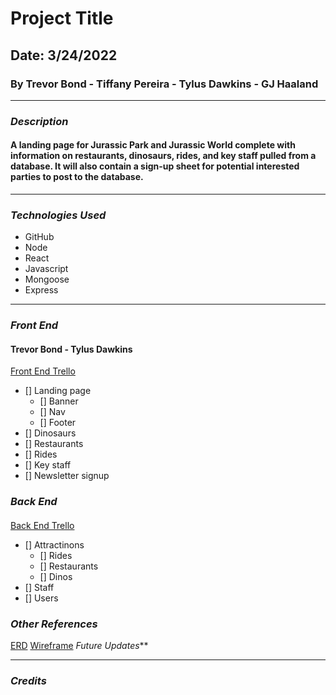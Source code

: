# Project Title
## Date: 3/24/2022
### By Trevor Bond - Tiffany Pereira - Tylus Dawkins - GJ Haaland
***
### ***Description***
#### A landing page for Jurassic Park and Jurassic World complete with information on restaurants, dinosaurs, rides, and key staff pulled from a database. It will also contain a sign-up sheet for potential interested parties to post to the database.  
***
### ***Technologies Used***
* GitHub
* Node
* React
* Javascript
* Mongoose
* Express
***
### ***Front End***
#### Trevor Bond - Tylus Dawkins
[Front End Trello](https://trello.com/b/rtxEhZqg/jurassic-park-front-end)
- [] Landing page
    - [] Banner
    - [] Nav
    - [] Footer
- [] Dinosaurs
- [] Restaurants
- [] Rides
- [] Key staff
- [] Newsletter signup
### ***Back End***
####
[Back End Trello](https://trello.com/b/IqmrVGGb/jurassic-park)    
- [] Attractinons
    - [] Rides
    - [] Restaurants
    - [] Dinos
- [] Staff
- [] Users
### ***Other References***
[ERD]() [Wireframe](https://miro.com/app/board/uXjVOCrY0tw=/)
*Future Updates***
***
### ***Credits***
